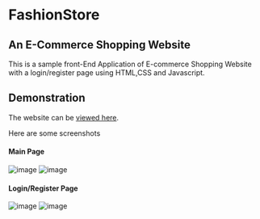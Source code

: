 # FashionStore
## An E-Commerce Shopping Website
  This is a sample front-End Application of E-commerce Shopping Website with a login/register page using HTML,CSS and Javascript.
## Demonstration
  The website can be [viewed here](https://aditi-bhuteja.github.io/FashionStore/).
  
  Here are some screenshots
  #### Main Page
  ![image](https://user-images.githubusercontent.com/67166033/122396192-61092c80-cf95-11eb-89d6-6c4bcf889fef.png)
  ![image](https://user-images.githubusercontent.com/67166033/122396369-8bf38080-cf95-11eb-907d-66b784eafa10.png)
  
  #### Login/Register Page
  ![image](https://user-images.githubusercontent.com/67166033/122396501-aded0300-cf95-11eb-947a-2c1d634a6dd6.png)
  ![image](https://user-images.githubusercontent.com/67166033/122396581-bf360f80-cf95-11eb-89cd-edec7d2bd31c.png)
